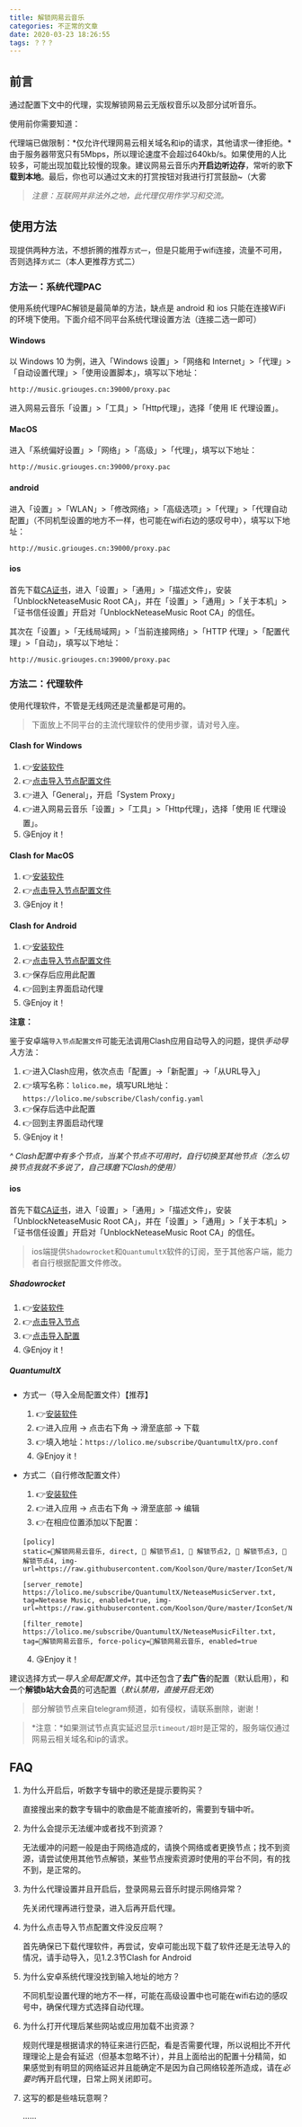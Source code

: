 ```yaml
---
title: 解锁网易云音乐
categories: 不正常的文章
date: 2020-03-23 18:26:55
tags: ？？？
---
```


<!-- more -->

## 前言

通过配置下文中的代理，实现解锁网易云无版权音乐以及部分试听音乐。

使用前你需要知道：

代理端已做限制：*仅允许代理网易云相关域名和ip的请求，其他请求一律拒绝。*由于服务器带宽只有5Mbps，所以理论速度不会超过640kb/s。如果使用的人比较多，可能出现加载比较慢的现象。建议网易云音乐内**开启边听边存**，常听的歌**下载到本地**。最后，你也可以通过文末的打赏按钮对我进行打赏鼓励~（大雾

> *注意：互联网并非法外之地，此代理仅用作学习和交流。*

## 使用方法

现提供两种方法，不想折腾的推荐`方式一`，但是只能用于wifi连接，流量不可用，否则选择`方式二`（本人更推荐方式二）

### 方法一：系统代理PAC

使用系统代理PAC解锁是最简单的方法，缺点是 android 和 ios 只能在连接WiFi的环境下使用。下面介绍不同平台系统代理设置方法（连接二选一即可）

#### Windows

以 Windows 10 为例，进入「Windows 设置」>「网络和 Internet」>「代理」>「自动设置代理」>「使用设置脚本」，填写以下地址：

```txt
http://music.griouges.cn:39000/proxy.pac
```

进入网易云音乐「设置」>「工具」>「Http代理」，选择「使用 IE 代理设置」。

#### MacOS

进入「系统偏好设置」>「网络」>「高级」>「代理」，填写以下地址：

```txt
http://music.griouges.cn:39000/proxy.pac
```

#### android

进入「设置」>「WLAN」>「修改网络」>「高级选项」>「代理」>「代理自动配置」（不同机型设置的地方不一样，也可能在wifi右边的感叹号中），填写以下地址：

```txt
http://music.griouges.cn:39000/proxy.pac
```

#### ios

首先下载[CA证书](https://raw.githubusercontent.com/nondanee/UnblockNeteaseMusic/master/ca.crt)，进入「设置」>「通用」>「描述文件」，安装「UnblockNeteaseMusic Root CA」，并在「设置」>「通用」>「关于本机」>「证书信任设置」开启对「UnblockNeteaseMusic Root CA」的信任。

其次在「设置」>「无线局域网」>「当前连接网络」>「HTTP 代理」>「配置代理」>「自动」，填写以下地址：

```txt
http://music.griouges.cn:39000/proxy.pac
```

### 方法二：代理软件

使用代理软件，不管是无线网还是流量都是可用的。

> 下面放上不同平台的主流代理软件的使用步骤，请对号入座。

#### Clash for Windows

1. 👉[安装软件](https://lolico.griouges.cn/download/clash/Clash.for.Windows.Setup.0.9.6.exe)
2. 👉[点击导入节点配置文件](clash://install-config?url=https%3a%2f%2flolico.me%2fsubscribe%2fClash%2fconfig.yaml)
3. 👉进入「General」，开启「System Proxy」
4. 👉进入网易云音乐「设置」>「工具」>「Http代理」，选择「使用 IE 代理设置」。
5. 😘Enjoy it！

#### Clash for MacOS

1. 👉[安装软件](https://lolico.griouges.cn/download/clash/ClashX.1.19.1.dmg)
2. 👉[点击导入节点配置文件](clash://install-config?url=https%3a%2f%2flolico.me%2fsubscribe%2fClash%2fconfig.yaml)
3. 😘Enjoy it！

#### Clash for Android

1. 👉[安装软件](https://lolico.griouges.cn/download/clash/Clash.for.Android.Setup.1.2.4.apk)
2. 👉[点击导入节点配置文件](clash://install-config?url=https%3a%2f%2flolico.me%2fsubscribe%2fClash%2fconfig.yaml)
3. 👉保存后应用此配置
4. 👉回到主界面启动代理
5. 😘Enjoy it！

**注意：**

鉴于安卓端`导入节点配置文件`可能无法调用Clash应用自动导入的问题，提供*手动导入*方法：

1. 👉进入Clash应用，依次点击「配置」->「新配置」->「从URL导入」
2. 👉填写名称：`lolico.me`，填写URL地址：`https://lolico.me/subscribe/Clash/config.yaml`
3. 👉保存后选中此配置
4. 👉回到主界面启动代理
5. 😘Enjoy it！

*^ Clash配置中有多个节点，当某个节点不可用时，自行切换至其他节点（怎么切换节点我就不多说了，自己琢磨下Clash的使用）*

#### ios

首先下载[CA证书](https://raw.githubusercontent.com/nondanee/UnblockNeteaseMusic/master/ca.crt)，进入「设置」>「通用」>「描述文件」，安装「UnblockNeteaseMusic Root CA」，并在「设置」>「通用」>「关于本机」>「证书信任设置」开启对「UnblockNeteaseMusic Root CA」的信任。

> ios端提供`Shadowrocket`和`QuantumultX`软件的订阅，至于其他客户端，能力者自行根据配置文件修改。

##### Shadowrocket

1. 👉[安装软件](https://apps.apple.com/us/app/shadowrocket/id932747118)
2. 👉[点击导入节点](shadowrocket://add/sub://aHR0cHM6Ly9sb2xpY28ubWUvc3Vic2NyaWJlL1NoYWRvd3JvY2tldC9zZXJ2ZXIudHh0#%F0%9F%8E%B8%E8%A7%A3%E9%94%81%E7%BD%91%E6%98%93%E4%BA%91%E9%9F%B3%E4%B9%90)
3. 👉[点击导入配置](shadowrocket://config/add/https://lolico.me/subscribe/Shadowrocket/rules.conf)
4. 😘Enjoy it！

##### QuantumultX

- 方式一（导入全局配置文件）【推荐】
    1. 👉[安装软件](https://apps.apple.com/us/app-bundle/quantumult-x-upgrade/id1482985563)
    2. 👉进入应用 -> 点击右下角 -> 滑至底部 -> 下载
    3. 👉填入地址：`https://lolico.me/subscribe/QuantumultX/pro.conf`
    4. 😘Enjoy it！

- 方式二（自行修改配置文件）
    1. 👉[安装软件](https://apps.apple.com/us/app-bundle/quantumult-x-upgrade/id1482985563)
    2. 👉进入应用 -> 点击右下角 -> 滑至底部 -> 编辑
    3. 👉在相应位置添加以下配置：
    ```
    [policy]
    static=🎸解锁网易云音乐, direct, 🎵 解锁节点1, 🎵 解锁节点2, 🎵 解锁节点3, 🎵 解锁节点4, img-url=https://raw.githubusercontent.com/Koolson/Qure/master/IconSet/Netease_Music_Unlock.png

    [server_remote]
    https://lolico.me/subscribe/QuantumultX/NeteaseMusicServer.txt, tag=Netease Music, enabled=true, img-url=https://raw.githubusercontent.com/Koolson/Qure/master/IconSet/Netease_Music_Unlock.png

    [filter_remote]
    https://lolico.me/subscribe/QuantumultX/NeteaseMusicFilter.txt, tag=🎸解锁网易云音乐, force-policy=🎸解锁网易云音乐, enabled=true
    ```
    4. 😘Enjoy it！

建议选择方式一*导入全局配置文件*，其中还包含了**去广告**的配置（默认启用），和一个**解锁b站大会员**的可选配置（*默认禁用，直接开启无效*）

> 部分解锁节点来自telegram频道，如有侵权，请联系删除，谢谢！

> *注意：*如果测试节点真实延迟显示`timeout/超时`是正常的，服务端仅通过网易云相关域名和ip的请求。

## FAQ

1. 为什么开启后，听数字专辑中的歌还是提示要购买？

    直接搜出来的数字专辑中的歌曲是不能直接听的，需要到专辑中听。

2. 为什么会提示无法缓冲或者找不到资源？

    无法缓冲的问题一般是由于网络造成的，请换个网络或者更换节点；找不到资源，请尝试使用其他节点解锁，某些节点搜索资源时使用的平台不同，有的找不到，是正常的。

3. 为什么代理设置并且开启后，登录网易云音乐时提示网络异常？

    先关闭代理再进行登录，进入后再开启代理。

4. 为什么点击导入节点配置文件没反应啊？

    首先确保已下载代理软件，再尝试，安卓可能出现下载了软件还是无法导入的情况，请手动导入，见1.2.3节Clash for Android

5. 为什么安卓系统代理没找到输入地址的地方？

    不同机型设置代理的地方不一样，可能在高级设置中也可能在wifi右边的感叹号中，确保代理方式选择自动代理。

6. 为什么打开代理后某些网站或应用加载不出资源？

    规则代理是根据请求的特征来进行匹配，看是否需要代理，所以说相比不开代理理论上是会有延迟（但基本忽略不计），并且上面给出的配置十分精简，如果感觉到有明显的网络延迟并且能确定不是因为自己网络较差所造成，请在*必要时*再开启代理，日常上网关闭即可。

7. 这写的都是些啥玩意啊？

    ......